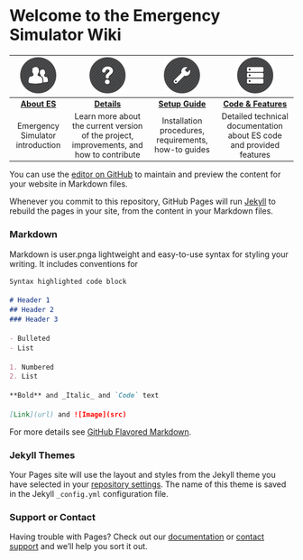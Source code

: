 # Welcome to the Emergency Simulator Wiki

[users]: https://github.com/HampelAlexandre/AleTest2/blob/master/users.png 
[help]: https://github.com/HampelAlexandre/AleTest2/blob/master/help.png 
[tools]: https://github.com/HampelAlexandre/AleTest2/blob/master/tools.png 
[database]: https://github.com/HampelAlexandre/AleTest2/blob/master/database.png 


|![users]                    |![help]                          |![tools]                       |![database]              |
|:--------------------------:|:-------------------------------:|:-----------------------------:|:-----------------------:|
|**[About ES](About-ES)**|**[Details](Details)**|**[Setup Guide](Setup-Guide)**|**[Code & Features](Documentation)**|
|Emergency Simulator introduction | Learn more about the current version of the project, improvements, and how to contribute | Installation procedures, requirements, how-to guides | Detailed technical documentation about ES code and provided features|


You can use the [editor on GitHub](https://github.com/kazwei/hello-world/edit/master/README.md) to maintain and preview the content for your website in Markdown files.

Whenever you commit to this repository, GitHub Pages will run [Jekyll](https://jekyllrb.com/) to rebuild the pages in your site, from the content in your Markdown files.

### Markdown

Markdown is user.pnga lightweight and easy-to-use syntax for styling your writing. It includes conventions for

```markdown
Syntax highlighted code block

# Header 1
## Header 2
### Header 3

- Bulleted
- List

1. Numbered
2. List

**Bold** and _Italic_ and `Code` text

[Link](url) and ![Image](src)
```

For more details see [GitHub Flavored Markdown](https://guides.github.com/features/mastering-markdown/).

### Jekyll Themes

Your Pages site will use the layout and styles from the Jekyll theme you have selected in your [repository settings](https://github.com/kazwei/hello-world/settings). The name of this theme is saved in the Jekyll `_config.yml` configuration file.

### Support or Contact

Having trouble with Pages? Check out our [documentation](https://help.github.com/categories/github-pages-basics/) or [contact support](https://github.com/contact) and we’ll help you sort it out.
